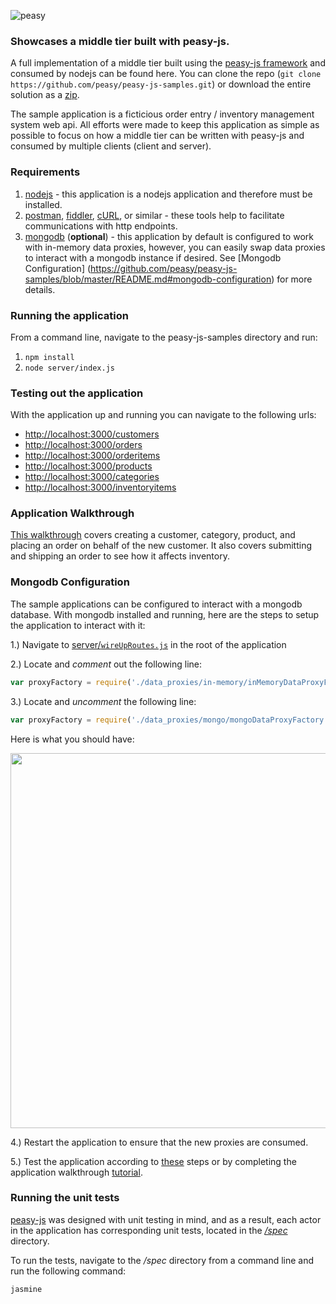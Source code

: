 ![peasy](https://www.dropbox.com/s/2yajr2x9yevvzbm/peasy3.png?dl=0&raw=1)

### Showcases a middle tier built with peasy-js.

A full implementation of a middle tier built using the [peasy-js framework](https://github.com/peasy/peasy-js) and consumed by nodejs can be found here.  You can clone the repo (```git clone https://github.com/peasy/peasy-js-samples.git```) or download the entire solution as a [zip](https://github.com/peasy/peasy-js-samples/archive/master.zip).

The sample application is a ficticious order entry / inventory management system web api.  All efforts were made to keep this application as simple as possible to focus on how a middle tier can be written with peasy-js and consumed by multiple clients (client and server).

### Requirements

1. [nodejs](https://nodejs.org/) - this application is a nodejs application and therefore must be installed.
2. [postman](https://www.getpostman.com/), [fiddler](https://www.telerik.com/download/fiddler), [cURL](https://curl.haxx.se/download.html), or similar - these tools help to facilitate communications with http endpoints.
3. [mongodb](https://www.mongodb.com/) (**optional**) - this application by default is configured to work with in-memory data proxies, however, you can easily swap data proxies to interact with a mongodb instance if desired. See [Mongodb Configuration] (https://github.com/peasy/peasy-js-samples/blob/master/README.md#mongodb-configuration) for more details.

### Running the application

From a command line, navigate to the peasy-js-samples directory and run:

1. ``` npm install ```
2. ```node server/index.js```

### Testing out the application

With the application up and running you can navigate to the following urls:

* [http://localhost:3000/customers](http://localhost:3000/customers)
* [http://localhost:3000/orders](http://localhost:3000/orders)
* [http://localhost:3000/orderitems](http://localhost:3000/orderitems)
* [http://localhost:3000/products](http://localhost:3000/products)
* [http://localhost:3000/categories](http://localhost:3000/categories)
* [http://localhost:3000/inventoryitems](http://localhost:3000/inventoryitems)

### Application Walkthrough

[This walkthrough](https://github.com/peasy/peasy-js-samples/wiki/Application-Walkthrough) covers creating a customer, category, product, and placing an order on behalf of the new customer.  It also covers submitting and shipping an order to see how it affects inventory.

### Mongodb Configuration

The sample applications can be configured to interact with a mongodb database.  With mongodb installed and running, here are the steps to setup the application to interact with it:

1.) Navigate to [server/```wireUpRoutes.js```](https://github.com/peasy/peasy-js-samples/blob/master/server/wireUpRoutes.js) in the root of the application

2.) Locate and *comment* out the following line: 
```javascript 
var proxyFactory = require('./data_proxies/in-memory/inMemoryDataProxyFactory');
```

3.) Locate and *uncomment* the following line:
```javascript
var proxyFactory = require('./data_proxies/mongo/mongoDataProxyFactory');
```

Here is what you should have:

<img src="https://www.dropbox.com/s/wi7uskhfhnj23xc/Screen%20Shot%202016-08-18%20at%203.05.52%20PM.png?dl=0&raw=1" width=600 />

4.) Restart the application to ensure that the new proxies are consumed.

5.) Test the application according to [these](https://github.com/peasy/peasy-js-samples/blob/master/README.md#testing-out-the-application) steps or by completing the application walkthrough [tutorial](https://github.com/peasy/peasy-js-samples/wiki/Application-Walkthrough).

### Running the unit tests

[peasy-js](https://github.com/peasy/peasy-js) was designed with unit testing in mind, and as a result, each actor in the application has corresponding unit tests, located in the [*/spec*](https://github.com/peasy/peasy-js-samples/tree/master/spec) directory.

To run the tests, navigate to the */spec* directory from a command line and run the following command:

``` jasmine ```
